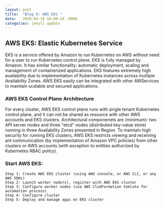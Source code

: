 ```yaml
---
layout: post
title:  "Blog 9: AWS EKS "
date:   2020-04-10 18:00:18 -0000
categories: jekyll update
---
```


<h2>AWS EKS: Elastic Kubernetes Service</h2>

EKS is a service offered by Amazon to run Kubernetes on AWS without need for a user to run Kubernetes control plane. EKS is fully managed by Amazon. It has similar functionality: automatic deployment, scaling and management of containerized applications. EKS features extremely high availability due to implementation of Kubernetes instances across multiple Availability Zones. AWS EKS easily can be integrated with other AWServices to maintain scalable and secured applications.

<h3>AWS EKS Control Plane Architecture</h3>

For every cluster, AWS EKS control plane runs with single tenant Kubernetes control plane, and it can not be shared as resource with other AWS accounts and EKS clusters. Architectural componenets are (minimum): two API server nodes and three "etcd" nodes (distributed key-value store) running in three Availability Zones presented in Region. To maintain high security for running EKS clusters, AWS EKS restricts viewing and receiving ant communication (by implementation of Amazon VPC policies) from other clusters or AWS accounts (with exception to entities authorized by Kubernetes RBAC policy).

<h3>Start AWS EKS:</h3>

    Step 1: Create AWS EKS cluster (using AWS console, or AWS CLI, or any AWS SDKs)
    Step 2: Launch worker node(s), register with AWS EKS cluster
    Step 3: Configure worker nodes (use AWS CludFormation temlate for automation process)
    Step 4: Configure cluster
    Step 5: Deploy and manage apps on EKS cluster







[jekyll-docs]: https://jekyllrb.com/docs/home
[jekyll-gh]:   https://github.com/jekyll/jekyll
[jekyll-talk]: https://talk.jekyllrb.com/
